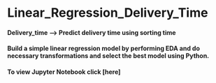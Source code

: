 # Linear_Regression_Delivery_Time
#### Delivery_time --> Predict delivery time using sorting time   
#### Build a simple linear regression model by performing EDA and do necessary transformations and select the best model using Python.

#### To view Jupyter Notebook click [here]
